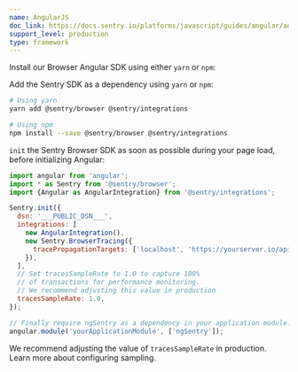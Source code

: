 ```yaml
---
name: AngularJS
doc_link: https://docs.sentry.io/platforms/javascript/guides/angular/angular1/
support_level: production
type: framework
---
```


Install our Browser Angular SDK using either `yarn` or `npm`:

Add the Sentry SDK as a dependency using `yarn` or `npm`:

```bash
# Using yarn
yarn add @sentry/browser @sentry/integrations

# Using npm
npm install --save @sentry/browser @sentry/integrations
```

`init` the Sentry Browser SDK as soon as possible during your page load, before initializing Angular:

```javascript
import angular from 'angular';
import * as Sentry from '@sentry/browser';
import {Angular as AngularIntegration} from '@sentry/integrations';

Sentry.init({
  dsn: '___PUBLIC_DSN___',
  integrations: [
    new AngularIntegration(),
    new Sentry.BrowserTracing({
      tracePropagationTargets: ['localhost', 'https://yourserver.io/api'],
    }),
  ],
  // Set tracesSampleRate to 1.0 to capture 100%
  // of transactions for performance monitoring.
  // We recommend adjusting this value in production
  tracesSampleRate: 1.0,
});

// Finally require ngSentry as a dependency in your application module.
angular.module('yourApplicationModule', ['ngSentry']);
```

We recommend adjusting the value of `tracesSampleRate` in production. Learn more about configuring <PlatformLink to="/configuration/sampling/">sampling</PlatformLink>.
